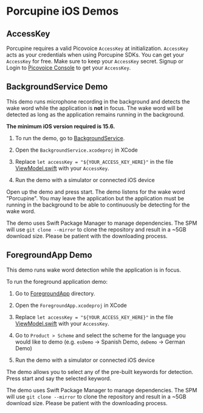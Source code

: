 # Porcupine iOS Demos

## AccessKey

Porcupine requires a valid Picovoice `AccessKey` at initialization. `AccessKey` acts as your credentials when using Porcupine SDKs.
You can get your `AccessKey` for free. Make sure to keep your `AccessKey` secret.
Signup or Login to [Picovoice Console](https://console.picovoice.ai/) to get your `AccessKey`.

## BackgroundService Demo

This demo runs microphone recording in the background and detects the wake word while the application is **not** in focus. The wake word will be detected as long as the application remains running in the background.

**The minimum iOS version required is 15.6.**

1) To run the demo, go to [BackgroundService](BackgroundService).

2) Open the `BackgroundService.xcodeproj` in XCode

3) Replace `let accessKey = "${YOUR_ACCESS_KEY_HERE}"` in the file [ViewModel.swift](./BackgroundService/BackgroundService/ViewModel.swift) with your `AccessKey`.

4) Run the demo with a simulator or connected iOS device

Open up the demo and press start. The demo listens for the wake word "Porcupine". You may leave the application but the application must be running in the background to be able to continuously be detecting for the wake word.

The demo uses Swift Package Manager to manage dependencies. The SPM will use `git clone --mirror` to clone the repository and result in a ~5GB download size. Please be patient with the downloading process.

## ForegroundApp Demo

This demo runs wake word detection while the application is in focus.

To run the foreground application demo:

1) Go to [ForegroundApp](./ForegroundApp) directory.

2) Open the `ForegroundApp.xcodeproj` in XCode

3) Replace `let accessKey = "${YOUR_ACCESS_KEY_HERE}"` in the file [ViewModel.swift](./ForegroundApp/ForegroundApp/ViewModel.swift) with your `AccessKey`.

4) Go to `Product > Scheme` and select the scheme for the language you would like to demo (e.g. `esDemo` -> Spanish Demo, `deDemo` -> German Demo)

5) Run the demo with a simulator or connected iOS device

The demo allows you to select any of the pre-built keywords for detection. Press start and say the selected keyword.

The demo uses Swift Package Manager to manage dependencies. The SPM will use `git clone --mirror` to clone the repository and result in a ~5GB download size. Please be patient with the downloading process.
